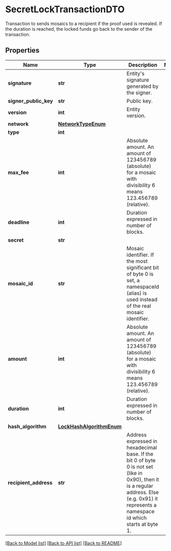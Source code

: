 # SecretLockTransactionDTO

Transaction to sends mosaics to a recipient if the proof used is revealed. If the duration is reached, the locked funds go back to the sender of the transaction.
## Properties
Name | Type | Description | Notes
------------ | ------------- | ------------- | -------------
**signature** | **str** | Entity&#39;s signature generated by the signer. | 
**signer_public_key** | **str** | Public key. | 
**version** | **int** | Entity version. | 
**network** | [**NetworkTypeEnum**](NetworkTypeEnum.md) |  | 
**type** | **int** |  | 
**max_fee** | **int** | Absolute amount. An amount of 123456789 (absolute) for a mosaic with divisibility 6 means 123.456789 (relative). | 
**deadline** | **int** | Duration expressed in number of blocks. | 
**secret** | **str** |  | 
**mosaic_id** | **str** | Mosaic identifier. If the most significant bit of byte 0 is set, a namespaceId (alias) is used instead of the real mosaic identifier.  | 
**amount** | **int** | Absolute amount. An amount of 123456789 (absolute) for a mosaic with divisibility 6 means 123.456789 (relative). | 
**duration** | **int** | Duration expressed in number of blocks. | 
**hash_algorithm** | [**LockHashAlgorithmEnum**](LockHashAlgorithmEnum.md) |  | 
**recipient_address** | **str** | Address expressed in hexadecimal base. If the bit 0 of byte 0 is not set (like in 0x90), then it is a regular address. Else (e.g. 0x91) it represents a namespace id which starts at byte 1.  | 

[[Back to Model list]](../README.md#documentation-for-models) [[Back to API list]](../README.md#documentation-for-api-endpoints) [[Back to README]](../README.md)


